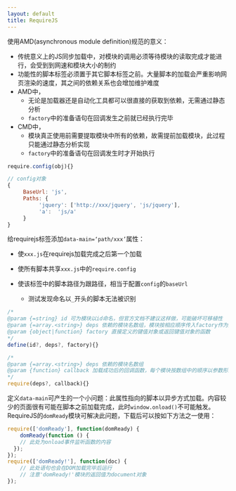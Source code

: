 ```yaml
---
layout: default
title: RequireJS
---
```


使用AMD(asynchronous module definition)规范的意义：

* 传统意义上的JS同步加载中，对模块的调用必须等待模块的读取完成才能进行，会受到到网速和模块大小的制约
* 功能性的脚本标签必须置于其它脚本标签之前。大量脚本的加载会严重影响网页渲染的速度，其之间的依赖关系也会增加维护难度
* AMD中，
    - 无论是加载器还是自动化工具都可以很直接的获取到依赖，无需通过静态分析
    - `factory`中的准备语句在回调发生之前就已经执行完毕
* CMD中，
    - 模块真正使用前需要提取模块中所有的依赖，故需提前加载模块，此过程只能通过静态分析实现
    - `factory`中的准备语句在回调发生时才开始执行

```javascript
require.config(obj){}

// config对象
{
     BaseUrl: 'js',
     Paths: {
          'jquery': ['http://xxx/jquery', 'js/jquery'],
          'a':  'js/a'
     }
}
```

给requirejs标签添加`data-main=‘path/xxx’`属性：

* 使`xxx.js`在requirejs加载完成之后第一个加载
* 使所有脚本共享`xxx.js`中的`require.config`
* 使该标签中的脚本路径为跟路径，相当于配置`config`的`baseUrl`
    
    - 测试发现命名以`_`开头的脚本无法被识别

```javascript
/*
@param {=string} id 可为模块以id命名，但官方文档不建议这样做，可能破坏可移植性
@param {=array.<string>} deps 依赖的模块名数组，模块按相应顺序传入factory作为其参数
@param {object|function} factory 直接定义的键值对象或返回键值对象的函数
*/
define(id?, deps?, factory){}
```

```javascript
/*
@param {=array.<string>} deps 依赖的模块名数组
@param {function} callback 加载成功后的回调函数，每个模块按数组中的顺序以参数形式传入之
*/
require(deps?, callback){}
```

定义`data-main`可产生的一个小问题：此属性指向的脚本以异步方式加载。内容较少的页面很有可能在脚本之前加载完成，此时`window.onload()`不可能触发。RequireJS的`domReady`模块可解决此问题，下载后可以按如下方法之一使用：

```javascript
require(['domReady'], function(domReady) {
    domReady(function () {
    // 此处为onload事件监听函数的内容
  });
});
require(['domReady!'], function(doc) {
    // 此处语句也会在DOM加载完毕后运行
    // 注意'domReady!'模块的返回值为document对象
});
```